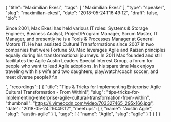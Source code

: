 {
  "title": "Maximilian Ekesi",
  "tags": [
    "Maximilian Ekesi"
  ],
  "type": "speaker",
  "slug": "maximilian-ekesi",
  "date": "2018-05-24T16:49:12",
  "draft": false,
  "bio": "<p>Since 2001, Max Ekesi has held various IT roles: Systems & Storage Engineer, Business Analyst, Project/Program Manager, Scrum Master, IT Manager, and presently he is a Tools & Processes Manager at General Motors IT. He has assisted Cultural Transformations since 2007 in two companies that were Fortune 50. Max leverages Agile and Kaizen principles equally during his transformational journeys. In 2011 Max founded and still facilitates the Agile Austin Leaders Special Interest Group, a forum for people who want to lead Agile adoptions. In his spare time Max enjoys traveling with his wife and two daughters, play/watch/coach soccer, and meet diverse people!\r\n</p>",
  "recordings": [
    {
      "title": "Tips & Tricks for Implementing Enterprise Agile Cultural Transformation - From Within!",
      "slug": "tips-tricks-for-implementing-enterprise-agile-cultural-transformation-from-within",
      "thumbnail": "https://i.vimeocdn.com/video/703327465_295x166.jpg",
      "date": "2018-05-24T16:49:12",
      "meetups": [
        {
          "name": "Austin Agile",
          "slug": "austin-agile"
        }
      ],
      "tags": [
        {
          "name": "Agile",
          "slug": "agile"
        }
      ]
    }
  ]
}
